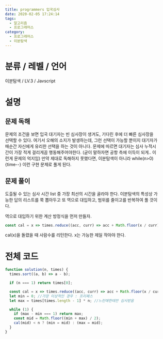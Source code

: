```yaml
---
title: programmers 입국심사
date: 2020-02-05 17:24:14
tags:
  - 알고리즘
  - 프로그래머스
category:
  - 프로그래머스
  - 이분탐색
---
```


# 분류 / 레벨 / 언어

이분탐색 / LV.3 / Javscript

# 설명

## 문제 독해

문제의 조건을 보면
입국 대기자는 빈 심사장이 생겨도, 기다린 후에 더 빠른 심사장을 선택할 수 있다.
여기서 오해의 소지가 발생하는데,
그런 선택이 가능할 뿐이지 대기자가 매순간 자신에게 유리한 선택을 하는 것이 아니다.
문제에 따르면 대기자는 심사 누적시간이 가장 적게 걸리게끔 행동해주어야한다.
(굳이 말하자면 공항 측에 이득이 되게.. 이런게 문제의 억지임)
만약 제대로 독해하지 못했다면, 이분탐색이 아니라 while(n>0){time--} 이런 구현 문제로 풀게 된다.

## 문제 풀이

도출될 수 있는 심사 시간 list 중 가장 최선의 시간을 골라야 한다.
이분탐색의 특성상 가능한 답의 리스트를 쭉 뽑아두고
또 역으로 대입하고, 범위를 줄이고를 반복하여 풀 것이다.

역으로 대입하기 위한 계산 방정식을 먼저 만들자.

```javascript
const cal = x => times.reduce((acc, curr) => acc + Math.floor(x / curr), 0);
```

cal(x)을 돌렸을 때 사람수를 리턴한다. x는 가능한 제일 작아야 한다.

# 전체 코드

```javascript
function solution(n, times) {
  times.sort((a, b) => a - b);

  if (n === 1) return times[0];

  const cal = x => times.reduce((acc, curr) => acc + Math.floor(x / curr), 0);
  let min = 0; //가장 이상적인 경우 : 프리패스
  let max = times[times.length - 1] * n; //느린애한테만 심사받음

  while (1) {
    if (max - min === 1) return max;
    const mid = Math.floor((min + max) / 2);
    cal(mid) < n ? (min = mid) : (max = mid);
  }
}
```
